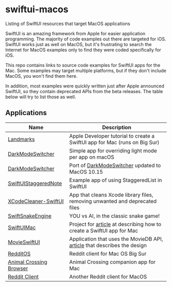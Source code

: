 # swiftui-macos
Listing of SwiftUI resources that target MacOS applications

SwiftUI is an amazing framework from Apple for easier application programming. The majority of code examples out there are targeted for iOS. SwiftUI works just as well on MacOS, but it's frustrating to search the Internet for MacOS examples only to find they were coded specifically for iOS.

This repo contains links to source code examples for SwiftUI apps for the Mac. Some examples may target multiple platforms, but if they don't include MacOS, you won't find them here.

In addition, most examples were quickly written just after Apple announced SwiftUI, so they contain deprecated APIs from the beta releases. The table below will try to list those as well.

## Applications

| Name | Description |
| --- | --- |
| [Landmarks](https://developer.apple.com/tutorials/swiftui/creating-a-macos-app) | Apple Developer tutorial to create a SwiftUI app for Mac (runs on Big Sur) |
| [DarkModeSwitcher](https://github.com/mackuba/DarkModeSwitcher) | Simple app for overriding light mode per app on macOS |
| [DarkModeSwitcher](https://github.com/donarb/DarkModeSwitcher) | Port of [DarkModeSwitcher](https://github.com/mackuba/DarkModeSwitcher) updated to MacOS 10.15 |
| [SwiftUIStaggeredNote](https://github.com/alfianlosari/SwiftUIStaggeredNote) | Example app of using StaggeredList in SwiftUI |
| [XCodeCleaner-SwiftUI](https://github.com/waylybaye/XcodeCleaner-SwiftUI) | App that cleans Xcode library files, removing unwanted and deprecated files |
| [SwiftSnakeEngine](https://github.com/neoneye/SwiftSnakeEngine) | YOU vs AI, in the classic snake game! |
| [SwiftUIMac](https://github.com/trozware/swiftui-mac) | Project for [article](https://troz.net/post/2019/swiftui-for-mac-1/) at describing how to create a SwiftUI app for Mac |
| [MovieSwiftUI](https://github.com/Dimillian/MovieSwiftUI) | Application that uses the MovieDB API, [article](https://medium.com/better-programming/collection-making-a-real-world-application-with-swiftui-4f9bc8c7fb71) that describes the design |
| [RedditOS](https://github.com/Dimillian/RedditOS) | Reddit client for Mac OS Big Sur |
| [Animal Crossing Browser](https://github.com/Dimillian/ACHNBrowserUI) | Animal Crossing companion app for Mac |
| [Reddit Client](https://github.com/carson-katri/reddit-swiftui) | Another Reddit client for MacOS |

